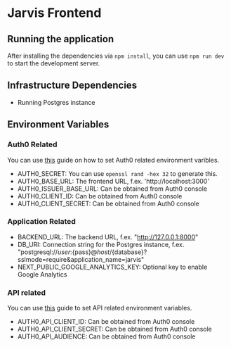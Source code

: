 # Jarvis Frontend

## Running the application

After installing the dependencies via ```npm install```, you can use ```npm run dev``` to start the development server.

## Infrastructure Dependencies

- Running Postgres instance

## Environment Variables

### Auth0 Related
You can use [this](https://auth0.com/docs/quickstart/webapp/nextjs/01-login) guide on how to set Auth0 related environment varibles.

- AUTH0_SECRET: You can use ```openssl rand -hex 32``` to generate this. 
- AUTH0_BASE_URL: The frontend URL, f.ex. 'http://localhost:3000'
- AUTH0_ISSUER_BASE_URL: Can be obtained from Auth0 console
- AUTH0_CLIENT_ID: Can be obtained from Auth0 console
- AUTH0_CLIENT_SECRET: Can be obtained from Auth0 console

### Application Related
- BACKEND_URL: The backend URL, f.ex. "http://127.0.0.1:8000"
- DB_URI: Connection string for the Postgres instance, f.ex. "postgresql://${user}:${pass}@${host}/${database}?sslmode=require&application_name=jarvis"
- NEXT_PUBLIC_GOOGLE_ANALYTICS_KEY: Optional key to enable Google Analytics 

### API related
You can use [this](https://auth0.com/docs/quickstart/backend/python/01-authorization) guide to set API related environment variables.

- AUTH0_API_CLIENT_ID: Can be obtained from Auth0 console
- AUTH0_API_CLIENT_SECRET: Can be obtained from Auth0 console
- AUTH0_API_AUDIENCE: Can be obtained from Auth0 console